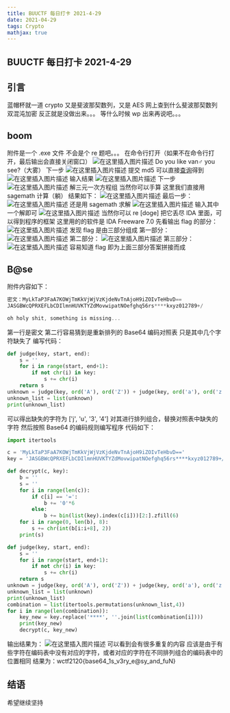 ```yaml
---
title: BUUCTF 每日打卡 2021-4-29
date: 2021-04-29
tags: Crypto
mathjax: true
---
```


## BUUCTF 每日打卡 2021-4-29

## 引言

蓝帽杯就一道 crypto 
又是斐波那契数列，又是 AES
网上查到什么斐波那契数列双混沌加密
反正就是没做出来。。。
等什么时候 wp 出来再说吧。。。



## boom

附件是一个 .exe 文件
不会是个 re 题吧。。。
在命令行打开（如果不在命令行打开，最后输出会直接关闭窗口）
![在这里插入图片描述](https://img-blog.csdnimg.cn/20210429185222439.png?x-oss-process=image/watermark,type_ZmFuZ3poZW5naGVpdGk,shadow_10,text_aHR0cHM6Ly9ibG9nLmNzZG4ubmV0L3dlaXhpbl81MjQ0NjA5NQ==,size_16,color_FFFFFF,t_70)
Do you like van♂ you see?（大雾）
下一步
![在这里插入图片描述](https://img-blog.csdnimg.cn/20210429185246243.png)
提交 md5
可以直接[查询](https://www.cmd5.com/)得到
![在这里插入图片描述](https://img-blog.csdnimg.cn/20210429184816708.png?x-oss-process=image/watermark,type_ZmFuZ3poZW5naGVpdGk,shadow_10,text_aHR0cHM6Ly9ibG9nLmNzZG4ubmV0L3dlaXhpbl81MjQ0NjA5NQ==,size_16,color_FFFFFF,t_70)
输入结果
![在这里插入图片描述](https://img-blog.csdnimg.cn/20210429185334753.png)
下一步
![在这里插入图片描述](https://img-blog.csdnimg.cn/20210429185357601.png)
解三元一次方程组
当然你可以手算
这里我们直接用 sagemath 计算（躺）
结果如下：
![在这里插入图片描述](https://img-blog.csdnimg.cn/20210429185524985.png?x-oss-process=image/watermark,type_ZmFuZ3poZW5naGVpdGk,shadow_10,text_aHR0cHM6Ly9ibG9nLmNzZG4ubmV0L3dlaXhpbl81MjQ0NjA5NQ==,size_16,color_FFFFFF,t_70)
最后一步：
![在这里插入图片描述](https://img-blog.csdnimg.cn/20210429185617123.png)
还是用 sagemath 求解
![在这里插入图片描述](https://img-blog.csdnimg.cn/20210429185656219.png?x-oss-process=image/watermark,type_ZmFuZ3poZW5naGVpdGk,shadow_10,text_aHR0cHM6Ly9ibG9nLmNzZG4ubmV0L3dlaXhpbl81MjQ0NjA5NQ==,size_16,color_FFFFFF,t_70)
输入其中一个解即可
![在这里插入图片描述](https://img-blog.csdnimg.cn/2021042918572871.png?x-oss-process=image/watermark,type_ZmFuZ3poZW5naGVpdGk,shadow_10,text_aHR0cHM6Ly9ibG9nLmNzZG4ubmV0L3dlaXhpbl81MjQ0NjA5NQ==,size_16,color_FFFFFF,t_70)
当然你可以 re [doge]
把它丢尽 IDA 里面，可以得到程序的框架
这里用的的软件是 IDA Freeware 7.0
先看输出 flag 的部分：
![在这里插入图片描述](https://img-blog.csdnimg.cn/20210429190130563.png?x-oss-process=image/watermark,type_ZmFuZ3poZW5naGVpdGk,shadow_10,text_aHR0cHM6Ly9ibG9nLmNzZG4ubmV0L3dlaXhpbl81MjQ0NjA5NQ==,size_16,color_FFFFFF,t_70)
发现 flag 是由三部分组成
第一部分：
![在这里插入图片描述](https://img-blog.csdnimg.cn/20210429185912455.png?x-oss-process=image/watermark,type_ZmFuZ3poZW5naGVpdGk,shadow_10,text_aHR0cHM6Ly9ibG9nLmNzZG4ubmV0L3dlaXhpbl81MjQ0NjA5NQ==,size_16,color_FFFFFF,t_70)
第二部分：
![在这里插入图片描述](https://img-blog.csdnimg.cn/20210429190033880.png?x-oss-process=image/watermark,type_ZmFuZ3poZW5naGVpdGk,shadow_10,text_aHR0cHM6Ly9ibG9nLmNzZG4ubmV0L3dlaXhpbl81MjQ0NjA5NQ==,size_16,color_FFFFFF,t_70)
第三部分：
![在这里插入图片描述](https://img-blog.csdnimg.cn/20210429190054324.png?x-oss-process=image/watermark,type_ZmFuZ3poZW5naGVpdGk,shadow_10,text_aHR0cHM6Ly9ibG9nLmNzZG4ubmV0L3dlaXhpbl81MjQ0NjA5NQ==,size_16,color_FFFFFF,t_70)
容易知道 flag 即为上面三部分答案拼接而成



## B@se

附件内容如下：
```cpp
密文：MyLkTaP3FaA7KOWjTmKkVjWjVzKjdeNvTnAjoH9iZOIvTeHbvD==
JASGBWcQPRXEFLbCDIlmnHUVKTYZdMovwipatNOefghq56rs****kxyz012789+/

oh holy shit, something is missing...
```
第一行是密文
第二行容易猜到是重新排列的 Base64 编码对照表
只是其中几个字符缺失了
编写代码：
```python
def judge(key, start, end):
    s = ''
    for i in range(start, end+1):
        if not chr(i) in key:
            s += chr(i)
    return s
unknown = judge(key, ord('A'), ord('Z')) + judge(key, ord('a'), ord('z')) + judge(key, ord('0'), ord('9'))
unknown_list = list(unknown)
print(unknown_list)
```
可以得出缺失的字符为 ['j', 'u', '3', '4']
对其进行排列组合，替换对照表中缺失的字符
然后按照 Base64 的编码规则编写程序
代码如下：

```python
import itertools

c = 'MyLkTaP3FaA7KOWjTmKkVjWjVzKjdeNvTnAjoH9iZOIvTeHbvD=='
key = 'JASGBWcQPRXEFLbCDIlmnHUVKTYZdMovwipatNOefghq56rs****kxyz012789+/'

def decrypt(c, key):
    b = ''
    s = ''
    for i in range(len(c)):
        if c[i] == '=':
            b += '0'*6
        else:
            b += bin(list(key).index(c[i]))[2:].zfill(6)
    for i in range(0, len(b), 8):
        s += chr(int(b[i:i+8], 2))
    print(s)

def judge(key, start, end):
    s = ''
    for i in range(start, end+1):
        if not chr(i) in key:
            s += chr(i)
    return s
unknown = judge(key, ord('A'), ord('Z')) + judge(key, ord('a'), ord('z')) + judge(key, ord('0'), ord('9'))
unknown_list = list(unknown)
print(unknown_list)
combination = list(itertools.permutations(unknown_list,4))
for i in range(len(combination)):
    key_new = key.replace('****', ''.join(list(combination[i])))
    print(key_new)
    decrypt(c, key_new)
```
输出结果为：
![在这里插入图片描述](https://img-blog.csdnimg.cn/20210429205713681.png?x-oss-process=image/watermark,type_ZmFuZ3poZW5naGVpdGk,shadow_10,text_aHR0cHM6Ly9ibG9nLmNzZG4ubmV0L3dlaXhpbl81MjQ0NjA5NQ==,size_16,color_FFFFFF,t_70)
可以看到会有很多重复的内容
应该是由于有些字符在编码表中没有对应的字符，或者对应的字符在不同排列组合的编码表中的位置相同
结果为：wctf2120{base64_1s_v3ry_e@sy_and_fuN}



## 结语

希望继续坚持